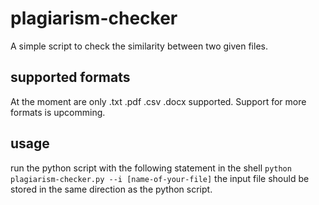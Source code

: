 # plagiarism-checker
A simple script to check the similarity between two given files.

## supported formats
At the moment are only .txt .pdf .csv .docx supported. Support for more formats is upcomming.

## usage
run the python script with the following statement in the shell `python plagiarism-checker.py --i [name-of-your-file]` the input file should be stored in the same direction as the python script.
